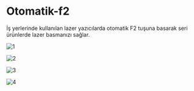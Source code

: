 # Otomatik-f2
İş yerlerinde kullanılan lazer yazıcılarda otomatik F2 tuşuna basarak seri ürünlerde lazer basmanızı sağlar.


![1](https://github.com/user-attachments/assets/87f4702e-0bcb-422f-96b7-7bfb8cc2f538)



![2](https://github.com/user-attachments/assets/87bafe6f-3aa1-47c3-b0a1-d88501b2a79e)


![3](https://github.com/user-attachments/assets/33f34890-b343-4418-b2f8-bdd0d11583d6)


![4](https://github.com/user-attachments/assets/6a0c4ec7-3318-4cf0-8884-9f98f17c9e1a)
